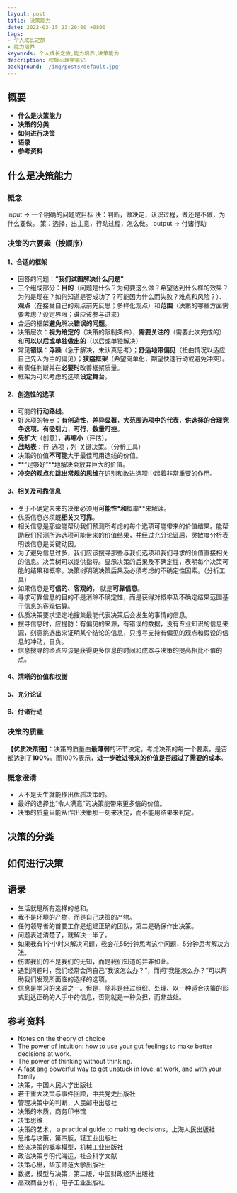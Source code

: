 ```yaml
---
layout: post
title: 决策能力
date: 2022-03-15 23:20:00 +0800
tags:
- 个人成长之旅
- 能力培养
keywords: 个人成长之旅,能力培养,决策能力
description: 积极心理学笔记
background: '/img/posts/default.jpg'
---
```


## 概要

- **什么是决策能力**
- **决策的分类**
- **如何进行决策**
- **语录**
- **参考资料**

## 什么是决策能力

### 概念

input -> 一个明确的问题或目标
决：判断，做决定，认识过程，做还是不做，为什么要做。
策：选择，出主意，行动过程，怎么做。
output -> 付诸行动

### 决策的六要素（按顺序）

#### **1、合适的框架**

- 回答的问题：**“我们试图解决什么问题”**
- 三个组成部分：**目的**（问题是什么？为何要这么做？希望达到什么样的效果？为何是现在？如何知道是否成功了？可能因为什么而失败？难点和风险？）、**观点**（在接受自己的观点前先反思；多样化观点）和**范围**（决策的哪些方面需要考虑？设定界限；谁应该参与进来）
- 合适的框架**避免**解决**错误的问题**。
- 决策层次：**视为给定的**（决策的限制条件），**需要关注的**（需要此次完成的）和**可以以后或单独做出的**（以后或单独解决）
- 常见**错误**：**浮躁**（急于解决，未认真思考）；**舒适地带偏见**（扭曲情况以适应自己先入为主的偏见）；**狭隘框架**（希望简单化，期望快速行动或避免冲突）。
- 有责任判断并在**必要时**改善框架质量。
- 框架为可以考虑的选项**设定舞台**。

#### **2、创造性的选项**

- 可能的**行动路线**。
- 好选项的特点：**有创造性**，**差异显著**，**大范围选项中的代表**，**供选择的合理竞争选项**，**有吸引力**，**可行**，**数量可控**。
- **先扩大**（创意），**再缩小**（评估）。
- **战略表**：行-选项；列-关键决策。（分析工具）
- 决策的价值**不可能**大于最佳可用选线的价值。
- **“足够好”**地解决会放弃巨大的价值。
- **冲突的观点**和**跳出常规的思维**在识别和改进选项中起着非常重要的作用。

#### **3、相关及可靠信息**

- 关于不确定未来的决策必须用**可能性*和**概率**来解读。
- 优质信息必须既**相关**又**可靠**。
- 相关信息是那些能帮助我们预测所考虑的每个选项可能带来的价值结果。能帮助我们预测所选选项可能带来的价值结果，并经过充分论证后，灵敏度分析表明该信息是关键动因。
- 为了避免信息过多，我们应该搜寻那些与我们选项和我们寻求的价值直接相关的信息。决策树可以提供指导。显示决策的后果及不确定性，表明每个决策可能的结果和概率。决策树明确决策后果及必须考虑的不确定性因素。（分析工具）
- 如果信息是**可信的**、**客观的**， 就是**可靠信息**。
- 寻求可靠信息的目的不是消除不确定性，而是获得对概率及不确定结果范围基于信息的客观估算。
- 优质决策要求坚定地搜集最能代表决策后会发生的事情的信息。
- 搜寻信息时，应提防：有偏见的来源，有错误的数据，没有专业知识的信息来源，刻意挑选出来证明某个结论的信息，只搜寻支持有偏见的观点和假设的信息的冲动，自负。
- 信息搜寻的终点应该是获得更多信息的时间和成本与决策的提高相比不值的点。

#### **4、清晰的价值和权衡**

#### **5、充分论证**

#### **6、付诸行动**

### 决策的质量

**【优质决策链】**：决策的质量由**最薄弱**的环节决定。考虑决策的每一个要素，是否都达到了**100%**。而100%表示，**进一步改进带来的价值是否超过了需要的成本**。

### 概念澄清

- 人不是天生就能作出优质决策的。
- 最好的选择比“令人满意”的决策能带来更多倍的价值。
- 决策的质量只能从作出决策那一刻来决定，而不能用结果来判定。

## 决策的分类

## 如何进行决策

## 语录

- 生活就是所有选择的总和。
- 我不是环境的产物，而是自己决策的产物。
- 任何领导者的首要工作是组建正确的团队，第二是确保作出决策。
- 问题表述清楚了，就解决一半了。
- 如果我有1个小时来解决问题，我会花55分钟思考这个问题，5分钟思考解决方法。
- 伤害我们的不是我们的无知，而是我们知道的并非如此。
- 遇到问题时，我们经常会问自己“我该怎么办？”，而问“我能怎么办？”可以帮助我们发现所面临的选择的选项。
- 信息是学习的来源之一。但是，除非是经过组织、处理、以一种适合决策的形式到达正确的人手中的信息，否则就是一种负担，而非益处。

## 参考资料

- Notes on the theory of choice
- The power of intuition: how to use your gut feelings to make better decisions at work.
- The power of thinking without thinking.
- A fast ang powerful way to get unstuck in love, at work, and with your family
- 决策，中国人民大学出版社
- 若干重大决策与事件回顾，中共党史出版社
- 管理决策中的判断，人民邮电出版社
- 决策的本质，商务印书馆
- 决策思维
- 决策的艺术， a practical guide to making decisions，上海人民出版社
- 思维与决策，第四版，轻工业出版社
- 经济决策的概率模型，机械工业出版社
- 政治决策与明代海运，社会科学文献
- 决策心里，华东师范大学出版社
- 数据，模型与决策，第二版，中国财政经济出版社
- 高效商业分析，电子工业出版社
